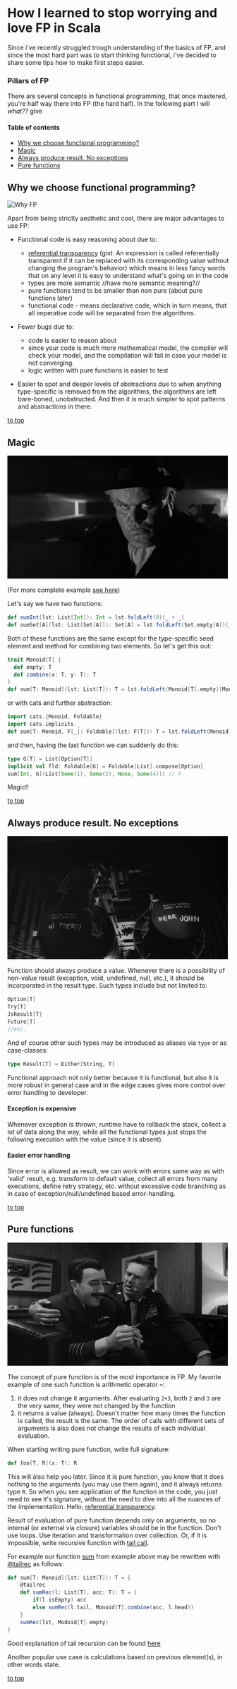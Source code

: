 # How I learned to stop worrying and love FP in Scala

Since i've recently struggled trough understanding of the basics of FP,
and since the most hard part was to start thinking functional, 
i've decided to share some tips how to make first steps easier.  

### Pillars of FP

There are several concepts in functional programming, that once mastered, you're half way there into FP (the hard half).
In the following part I will _what??_ give

#### Table of contents
* [Why we choose functional programming?](#why-we-choose-functional-programming)
* [Magic](#magic)
* [Always produce result. No exceptions](#always-produce-result-no-exceptions)
* [Pure functions](#pure-functions)


## Why we choose functional programming?

![Why FP](./gifs/types-algebras.gif)

Apart from being strictly aesthetic and cool, 
there are major advantages to use FP:

* Functional code is easy reasoning about due to:
    * [referential transparency][RP] 
    (gist: An expression is called referentially transparent if it can be replaced with its corresponding value without changing the program's behavior)
    which means in less fancy words that on any level it is easy to understand what's going on in the code
    * types are more semantic //have more semantic meaning?//
    * pure functions tend to be smaller than non pure (about pure functions later)
    * functional code - means declarative code, which in turn means, 
    that all imperative code will be separated from the algorithms.

* Fewer bugs due to:
    * code is easier to reason about
    * since your code is much more mathematical model, 
    the compiler will check your model, and the compilation will fail in case your model is not converging.
    * logic written with pure functions is easier to test
* Easier to spot and deeper levels of abstractions due to when anything type-specific 
is removed from the algorithms, the algorithms are left bare-boned, unobstructed. And then it is much simpler 
to spot patterns and abstractions in there.

[to top][0]

## Magic

![magic](./gifs/magic.gif)

(For more complete example [see here](https://typelevel.org/cats/typeclasses.html))

Let's say we have two functions:

```scala
def sumInt(lst: List[Int]): Int = lst.foldLeft(0)(_ + _)
def sumSet[A](lst: List[Set[A]]): Set[A] = lst.foldLeft(Set.empty[A])(_ union _)
```

Both of these functions are the same except for the type-specific seed element and method for combining two elements.
So let's get this out:
```scala
trait Monoid[T] {
  def empty: T
  def combine(x: T, y: T): T
}
def sum[T: Monoid](lst: List[T]): T = lst.foldLeft(Monoid[T].empty)(Monoid[T].combine)
```
or with cats and further abstraction:
```scala
import cats.{Monoid, Foldable}
import cats.implicits._
def sum[T: Monoid, F[_]: Foldable](lst: F[T]): T = lst.foldLeft(Monoid[T].empty)(_ |+| _)
```
and then, having the last function we can suddenly do this:
```scala
type G[T] = List[Option[T]]
implicit val fld: Foldable[G] = Foldable[List].compose[Option]
sum[Int, G](List(Some(1), Some(2), None, Some(4))) // 7
```

Magic!!

[to top][0]

## Always produce result. No exceptions

![Result](./gifs/result.gif)

Function should always produce a value. Whenever there is a possibility of non-value result (exception, void, undefined, null, etc.), it should be incorporated in the result type. Such types include but not limited to:
```scala
Option[T]
Try[T]
JsResult[T]
Future[T]
//etc.
```
And of course other such types may be introduced as aliases via `type` or as case-classes:
```scala
type Result[T] = Either[String, T]
```

Functional approach not only better because it is functional, but also it is more robust in general case and in the edge cases gives more control over error handling to developer.

#### Exception is expensive

Whenever exception is thrown, runtime have to rollback the stack, collect a lot of data along the way, while all the functional types just stops the following execution with the value (since it is absent).

#### Easier error handling

Since error is allowed as result, we can work with errors same way as with 'valid' result, e.g. transform to default value, collect all errors from many executions, define retry strategy, etc. without excessive code branching as in case of exception/null/undefined based error-handling. 

[to top][0]

## Pure functions

![pure](./gifs/pure.gif)

The concept of pure function is of the most importance in FP. My favorite example of one such function is arithmetic operator `+`:
1. it does not change it arguments. After evaluating `2+3`, both `2` and `3` are the very same, they were not changed by the function
1. it returns a value (always). Doesn't matter how many times the function is called, the result is  the same. The order of calls with different sets of arguments is also does not change the results of each individual evaluation.

When starting writing pure function, write full signature:
```scala
def foo[T, R](x: T): R
```
This will also help you later. Since it is pure function, you know that it does nothing to the arguments (you may use them again), and it always returns type `R`. So when you see application of the function in the code, you just need to see it's signature, without the need to dive into all the nuances of the implementation. Hello, [referential transparency][RP].

Result of evaluation of pure function depends only on arguments, so no internal (or external via closure) variables should be in the function. Don't use loops. Use iteration and transformation over collection. Or, if it is impossible, write recursive function with [tail call](https://en.wikipedia.org/wiki/Tail_call).

For example our function [sum](#magic) from example above may be rewritten with [@tailrec](https://www.scala-lang.org/api/2.13.1/scala/annotation/tailrec.html) as follows:
```scala
def sum[T: Monoid](lst: List[T]): T = {
	@tailrec
	def sumRec(l: List[T], acc: T): T = {
		if(l.isEmpty) acc 
		else sumRec(l.tail, Monoid[T].combine(acc, l.head))
	}
	sumRec(lst, Modoid[T].empty)
}
```

Good explanation of tail recursion can be found [here](https://www.scala-exercises.org/scala_tutorial/tail_recursion)

Another popular use case is calculations based on previous element(s), in other words state.

[to top][0]

[0]: #how-i-learned-to-stop-worrying-and-love-fp-in-scala
[RP]: https://en.wikipedia.org/wiki/Referential_transparency
